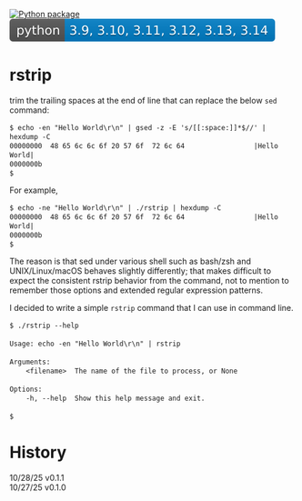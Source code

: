 [![Python package](https://github.com/daddy-knows-best/rstrip/actions/workflows/python-package.yml/badge.svg)](https://github.com/daddy-knows-best/rstrip/actions/workflows/python-package.yml)
![](https://github.com/daddy-knows-best/rstrip/blob/main/pybadge.svg)

# rstrip

trim the trailing spaces at the end of line that can replace the below `sed` command:

```
$ echo -en "Hello World\r\n" | gsed -z -E 's/[[:space:]]*$//' | hexdump -C
00000000  48 65 6c 6c 6f 20 57 6f  72 6c 64                 |Hello World|
0000000b
$
```

For example,

```
$ echo -ne "Hello World\r\n" | ./rstrip | hexdump -C
00000000  48 65 6c 6c 6f 20 57 6f  72 6c 64                 |Hello World|
0000000b
$
```

The reason is that sed under various shell such as bash/zsh and UNIX/Linux/macOS behaves slightly differently; that makes difficult to expect the consistent rstrip behavior from the command, not to mention to remember those options and extended regular expression patterns.

I decided to write a simple `rstrip` command that I can use in command line.

```
$ ./rstrip --help

Usage: echo -en "Hello World\r\n" | rstrip

Arguments:
    <filename>  The name of the file to process, or None

Options:
    -h, --help  Show this help message and exit.

$
```

# History

10/28/25 v0.1.1\
10/27/25 v0.1.0
